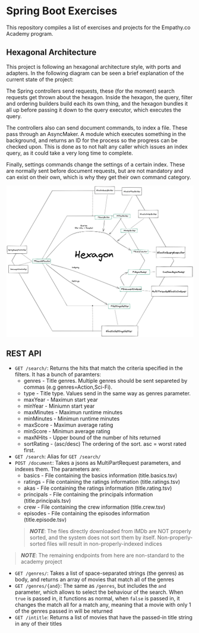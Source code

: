 # Spring Boot Exercises
This repository compiles a list of exercises
and projects for the Empathy.co Academy program.

## Hexagonal Architecture
This project is following an hexagonal architecture style, with ports and adapters.
In the following diagram can be seen a brief explanation of the current state of the project:

The Spring controllers send requests, these (for the moment) search requests get thrown about the hexagon.
Inside the hexagon, the query, filter and ordering builders build each its own thing, and the hexagon bundles
it all up before passing it down to the query executor, which executes the query.

The controllers also can send document commands, to index a file. These pass through an AsyncMaker. A module
which executes something in the background, and returns an ID for the process so the progress can be 
checked upon. This is done as to not halt any caller which issues an index query, as it could
take a very long time to complete.

Finally, settings commands change the settings of a certain index. These are normally sent before document requests,
but are not mandatory and can exist on their own, which is why they get their own command category.

![The hexagon architecture](docs/hexagonal.png)

## REST API
- `GET /search/`: Returns the hits that match the criteria specified in the filters. It has a bunch of paramters:
    - genres - Title genres. Multiple genres should be sent separeted by commas (e.g genres=Action,Sci-Fi).
    - type - Title type. Values send in the same way as genres parameter.
    - maxYear - Maximun start year
    - minYear - Miniumn start year
    - maxMinutes - Maximun runtime minutes
    - minMinutes - Minimun runtime minutes
    - maxScore - Maximun average rating
    - minScore - Minimun average rating
    - maxNHits - Upper bound of the number of hits returned
    - sortRating - (asc/desc) The ordering of the sort. asc = worst rated first.
- `GET /search`: Alias for `GET /search/`
- `POST /document`: Takes a jsons as MultiPartRequest parameters, and indexes them. The parameters are:
    - basics - File containing the basics information (title.basics.tsv)
    - ratings - File containing the ratings information (title.ratings.tsv)
    - akas - File containing the ratings information (title.rating.tsv)
    - principals - File containing the principals information (title.principals.tsv)
    - crew - File containing the crew information (title.crew.tsv)
    - episodes - File containing the episodes information (title.episode.tsv)
    > **_NOTE_**: The files directly downloaded from IMDb are NOT properly sorted, and the system does not sort them by itself. Non-properly-sorted files will result in non-properly-indexed 
	indices


> **_NOTE_**: The remaining endpoints from here are non-standard to the academy project
- `GET /genres/`: Takes a list of space-separated strings (the genres) as body, and returns an array of movies that match all of the genres
- `GET /genres/{and}`: The same as `/genres`, but includes the `and` parameter, which allows to select the behaviour of the search. When `true` is passed in, it functions as normal, when `false` is passed in, it changes the match all for a match any, meaning that a movie with only 1 of the genres passed in will be returned
- `GET /intitle`: Returns a list of movies that have the passed-in title string in any of their titles
